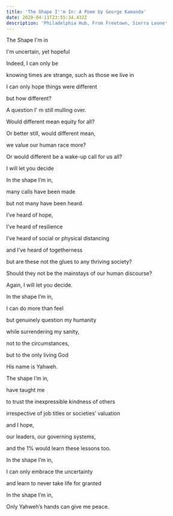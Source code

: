 ```yaml
---
title: 'The Shape I''m In: A Poem by George Kamanda'
date: 2020-04-11T23:55:34.432Z
description: 'Philadelphia Hub, From Freetown, Sierra Leone'
---
```

The Shape I'm in

I'm uncertain, yet hopeful

Indeed, I can only be

knowing times are strange, such as those we live in

I can only hope things were different

but how different?

A question I' m still mulling over.

Would different mean equity for all?

Or better still, would different mean,

we value our human race more?

Or would different be a wake-up call for us all?

I will let you decide



In the shape I’m in,

many calls have been made

but not many have been heard.

I’ve heard of hope,

I’ve heard of resilience

I’ve heard of social or physical distancing

and I’ve heard of togetherness

but are these not the glues to any thriving society?

Should they not be the mainstays of our human discourse?

Again, I will let you decide.



In the shape I’m in,

I can do more than feel

but genuinely question my humanity

while surrendering my sanity,

not to the circumstances,

but to the only living God

His name is Yahweh.



The shape I’m in,

have taught me

to trust the inexpressible kindness of others

irrespective of job titles or societies’ valuation

and I hope,

our leaders, our governing systems,

and the 1% would learn these lessons too.



In the shape I’m in,

I can only embrace the uncertainty

and learn to never take life for granted

In the shape I’m in,

Only Yahweh’s hands can give me peace.[](<>)